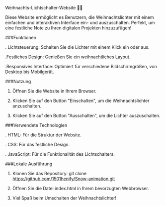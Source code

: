 Weihnachts-Lichtschalter-Website 🎄💡

Diese Website ermöglicht es Benutzern, die Weihnachtslichter mit einem einfachen und interaktiven Interface ein- und auszuschalten. Perfekt, um eine festliche Note zu Ihren digitalen Projekten hinzuzufügen!

###Funktionen

. Lichtsteuerung: Schalten Sie die Lichter mit einem Klick ein oder aus.

.Festliches Design: Genießen Sie ein weihnachtliches Layout.

.Responsives Interface: Optimiert für verschiedene Bildschirmgrößen, von Desktop bis Mobilgerät.

###Nutzung

1. Öffnen Sie die Website in Ihrem Browser.

2. Klicken Sie auf den Button "Einschalten", um die Weihnachtslichter anzuschalten.

3. Klicken Sie auf den Button "Ausschalten", um die Lichter auszuschalten.

###Verwendete Technologien

. HTML: Für die Struktur der Website.

. CSS: Für das festliche Design.

. JavaScript: Für die Funktionalität des Lichtschalters.

###Lokale Ausführung

1. Klonen Sie das Repository:
   git clone https://github.com/1501henify/Snow-animation.git

2. Öffnen Sie die Datei index.html in Ihrem bevorzugten Webbrowser.

3. Viel Spaß beim Umschalten der Weihnachtslichter!
